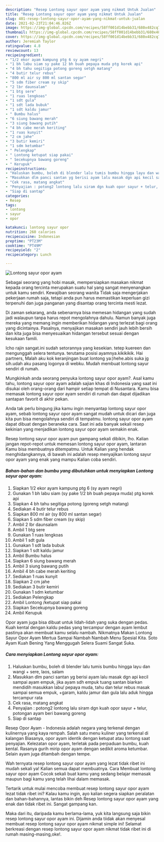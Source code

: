 ```yaml
---
description: "Resep Lontong sayur opor ayam yang nikmat Untuk Jualan"
title: "Resep Lontong sayur opor ayam yang nikmat Untuk Jualan"
slug: 401-resep-lontong-sayur-opor-ayam-yang-nikmat-untuk-jualan
date: 2021-02-23T21:04:46.826Z
image: https://img-global.cpcdn.com/recipes/58ff001d14bebb31/680x482cq70/lontong-sayur-opor-ayam-foto-resep-utama.jpg
thumbnail: https://img-global.cpcdn.com/recipes/58ff001d14bebb31/680x482cq70/lontong-sayur-opor-ayam-foto-resep-utama.jpg
cover: https://img-global.cpcdn.com/recipes/58ff001d14bebb31/680x482cq70/lontong-sayur-opor-ayam-foto-resep-utama.jpg
author: Jeremiah Taylor
ratingvalue: 4.8
reviewcount: 13
recipeingredient:
- "1/2 ekor ayam kampung ptg 6 sy ayam negri"
- "1 bh labu siam sy pake 12 bh buah pepaya muda ptg korek api"
- "4 bh tahu segitiga potong goreng setgh matang"
- "4 butir telur rebus"
- "800 ml air sy 800 ml santan segar"
- "5 sdm fiber cream sy skip"
- "2 lbr daunsalam"
- "1 btg sere"
- "1 ruas lengkoas"
- "1 sdt gula"
- "1 sdt lada bubuk"
- "1 sdt kaldu jamur"
- " Bumbu halus"
- "6 siung bawang merah"
- "3 siung bawang putih"
- "4 bh cabe merah keriting"
- "1 ruas kunyit"
- "2 cm jahe"
- "3 butir kemiri"
- "1 sdm ketumbar"
- " Pelengkap"
- " Lontong ketupat siap pakai"
- " Secekupnya bawang goreng"
- " Kerupuk"
recipeinstructions:
- "Haluskan bumbu, boleh di blender lalu tumis bumbu hingga layu dan wangi + sere, laos, salam"
- "Masukkan dlm panci santan yg berisi ayam lalu masak dgn api kecil sampai ayam empuk, jika ayam sdh empuk tuang santan biarkan mendidih masukkan labu/ pepaya muda, tahu dan telur rebus masak sampai semua empuk, +garam, kaldu jamur dan gula lalu aduk hingga tercampur rata"
- "Cek rasa, matang angkat"
- "Penyajian : potong2 lontong lalu siram dgn kuah opor sayur + telur, potongan ayam beri bawang goreng"
- "Siap di santap"
categories:
- Resep
tags:
- lontong
- sayur
- opor

katakunci: lontong sayur opor 
nutrition: 260 calories
recipecuisine: Indonesian
preptime: "PT23M"
cooktime: "PT49M"
recipeyield: "2"
recipecategory: Lunch

---
```



![Lontong sayur opor ayam](https://img-global.cpcdn.com/recipes/58ff001d14bebb31/680x482cq70/lontong-sayur-opor-ayam-foto-resep-utama.jpg)

Sebagai seorang yang hobi masak, mempersiapkan masakan nikmat kepada orang tercinta merupakan suatu hal yang sangat menyenangkan untuk kamu sendiri. Kewajiban seorang  wanita Tidak saja mengerjakan pekerjaan rumah saja, tetapi anda pun harus memastikan keperluan gizi terpenuhi dan juga panganan yang disantap orang tercinta mesti lezat.

Di zaman  sekarang, anda sebenarnya bisa memesan hidangan yang sudah jadi walaupun tanpa harus repot mengolahnya dahulu. Namun banyak juga mereka yang memang ingin memberikan hidangan yang terlezat bagi orang yang dicintainya. Pasalnya, menyajikan masakan sendiri jauh lebih bersih dan kita juga bisa menyesuaikan hidangan tersebut sesuai dengan kesukaan famili. 

Icho rajin sangat.ini sudah setorannya yang kesekian. tetep kuereen dan mengunggah selera tentunya. terutama posisi ayamnya.kikikikik. Hai partners, Malah aku kok keranjingan buat lontong ya:)hehe.abis suka jg sih.udah aku pasang logonya di webku. Mudah membuat lontong sayur sendiri di rumah.

Mungkinkah anda seorang penyuka lontong sayur opor ayam?. Asal kamu tahu, lontong sayur opor ayam adalah sajian khas di Indonesia yang saat ini disukai oleh orang-orang dari hampir setiap tempat di Nusantara. Kamu bisa memasak lontong sayur opor ayam sendiri di rumah dan dapat dijadikan santapan favorit di akhir pekan.

Anda tak perlu bingung jika kamu ingin menyantap lontong sayur opor ayam, sebab lontong sayur opor ayam sangat mudah untuk dicari dan juga kita pun bisa mengolahnya sendiri di tempatmu. lontong sayur opor ayam dapat dibuat dengan beraneka cara. Saat ini ada banyak sekali resep kekinian yang menjadikan lontong sayur opor ayam semakin enak.

Resep lontong sayur opor ayam pun gampang sekali dibikin, lho. Kalian jangan repot-repot untuk memesan lontong sayur opor ayam, lantaran Kamu bisa membuatnya ditempatmu. Untuk Kalian yang hendak menghidangkannya, di bawah ini adalah resep menyajikan lontong sayur opor ayam yang enak yang mampu Kalian coba sendiri.

<!--inarticleads1-->

##### Bahan-bahan dan bumbu yang dibutuhkan untuk menyiapkan Lontong sayur opor ayam:

1. Siapkan 1/2 ekor ayam kampung ptg 6 (sy ayam negri)
1. Gunakan 1 bh labu siam (sy pake 1/2 bh buah pepaya muda) ptg korek api
1. Siapkan 4 bh tahu segitiga potong (goreng setgh matang)
1. Sediakan 4 butir telur rebus
1. Siapkan 800 ml air (sy 800 ml santan segar)
1. Siapkan 5 sdm fiber cream (sy skip)
1. Ambil 2 lbr daunsalam
1. Ambil 1 btg sere
1. Gunakan 1 ruas lengkoas
1. Ambil 1 sdt gula
1. Gunakan 1 sdt lada bubuk
1. Siapkan 1 sdt kaldu jamur
1. Ambil  Bumbu halus
1. Siapkan 6 siung bawang merah
1. Ambil 3 siung bawang putih
1. Ambil 4 bh cabe merah keriting
1. Sediakan 1 ruas kunyit
1. Siapkan 2 cm jahe
1. Sediakan 3 butir kemiri
1. Gunakan 1 sdm ketumbar
1. Sediakan  Pelengkap
1. Ambil  Lontong /ketupat siap pakai
1. Siapkan  Secekupnya bawang goreng
1. Ambil  Kerupuk


Opor ayam juga bisa dibuat untuk lidah-lidah yang suka dengan pedas. Kuah kental dengan kaldu pedas yang tercampur dengan ayam lembut pastinya akan membuat kamu selalu nambah. Nikmatnya Makan Lontong Sayur Opor Ayam Mertua Sampai Nambah Nambah Menu Spesial Kita. Soto Ayam Kuah Bening Yang Menggugah Selera Suami Sangat Suka. 

<!--inarticleads2-->

##### Cara menyiapkan Lontong sayur opor ayam:

1. Haluskan bumbu, boleh di blender lalu tumis bumbu hingga layu dan wangi + sere, laos, salam
1. Masukkan dlm panci santan yg berisi ayam lalu masak dgn api kecil sampai ayam empuk, jika ayam sdh empuk tuang santan biarkan mendidih masukkan labu/ pepaya muda, tahu dan telur rebus masak sampai semua empuk, +garam, kaldu jamur dan gula lalu aduk hingga tercampur rata
1. Cek rasa, matang angkat
1. Penyajian : potong2 lontong lalu siram dgn kuah opor sayur + telur, potongan ayam beri bawang goreng
1. Siap di santap


Resep Opor Ayam - Indonesia adalah negara yang terkenal dengan kulinernya yang kaya rempah. Salah satu menu kuliner yang terkenal di kalangan Biasanya, opor ayam identik dengan ketupat atau lontong saat penyajian. Kelezatan opor ayam, terletak pada perpaduan bumbu, kuah kental. Rasanya gurih mirip opor ayam dengan sedikit aroma ketumbar. Selain ayam juga ditambah dengan tempe. 

Wah ternyata resep lontong sayur opor ayam yang lezat tidak ribet ini mudah sekali ya! Kalian semua dapat membuatnya. Cara Membuat lontong sayur opor ayam Cocok sekali buat kamu yang sedang belajar memasak maupun bagi kamu yang telah lihai dalam memasak.

Tertarik untuk mulai mencoba membuat resep lontong sayur opor ayam lezat tidak ribet ini? Kalau kamu ingin, ayo kalian segera siapkan peralatan dan bahan-bahannya, lantas bikin deh Resep lontong sayur opor ayam yang enak dan tidak ribet ini. Sangat gampang kan. 

Maka dari itu, daripada kamu berlama-lama, yuk kita langsung saja bikin resep lontong sayur opor ayam ini. Dijamin anda tiidak akan menyesal membuat resep lontong sayur opor ayam nikmat simple ini! Selamat berkreasi dengan resep lontong sayur opor ayam nikmat tidak ribet ini di rumah masing-masing,oke!.

